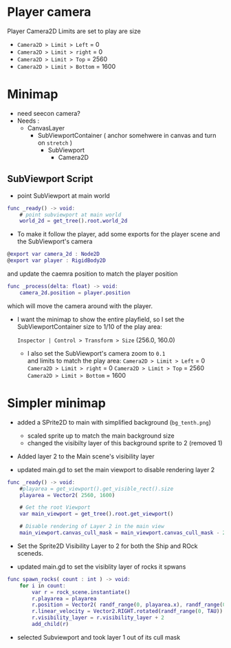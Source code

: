 # Player camera
Player Camera2D Limits are  set to play are size

 * `Camera2D > Limit > Left` = 0
 * `Camera2D > Limit > right` = 0
 * `Camera2D > Limit > Top` = 2560
 * `Camera2D > Limit > Bottom` = 1600


# Minimap
* need seecon camera? 
* Needs :
  * CanvasLayer
    * SubViewportContainer ( anchor somehwere in canvas and turn on
      `stretch` )
      * SubViewport
        * Camera2D
  

## SubViewport Script

* point SubViewport at main world

```gd
func _ready() -> void:
    # point subviewport at main world
    world_2d = get_tree().root.world_2d
```

* To make it follow the player, add some exports for
  the player scene and the SubViewport's camera

```gd
@export var camera_2d : Node2D
@export var player : RigidBody2D

```
  and update the caemra position to match the player position

```gd
func _process(delta: float) -> void:
    camera_2d.position = player.position
```
which will move the camera around with the player.


* I want the minimap to show the entire playfield, so I set the
  SubViewportContainer size to 1/10 of the play area:

  `Inspector | Control > Transform > Size` (256.0, 160.0)

  * I also set the SubViewport's camera zoom to `0.1`  
    and limits to match the play area:
   `Camera2D > Limit > Left` = 0
   `Camera2D > Limit > right` = 0
   `Camera2D > Limit > Top` = 2560
   `Camera2D > Limit > Bottom` = 1600
  


# Simpler minimap
* added a SPrite2D to main with simplified background (`bg_tenth.png`)
  * scaled sprite up to match the main background size
  * changed the visibilty layer of this background sprite to 2 (removed 1)

* Added layer 2 to the Main scene's visibility layer
* updated main.gd to set the main viewport to disable rendering layer 2

```gd
func _ready() -> void:
    #playarea = get_viewport().get_visible_rect().size
    playarea = Vector2( 2560, 1600)

    # Get the root Viewport
    var main_viewport = get_tree().root.get_viewport()

    # Disable rendering of Layer 2 in the main view
    main_viewport.canvas_cull_mask = main_viewport.canvas_cull_mask - 2 # -2 for Layer 2, 
```
* Set the Sprite2D Visibility Layer to 2 for both the Ship and ROck sceneds.

* updated main.gd to set the visiblity layer of rocks it spwans
```gd
func spawn_rocks( count : int ) -> void:
    for i in count:
        var r = rock_scene.instantiate()    
        r.playarea = playarea
        r.position = Vector2( randf_range(0, playarea.x), randf_range(0, playarea.y))
        r.linear_velocity = Vector2.RIGHT.rotated(randf_range(0, TAU)) * randf_range( 225.0, 250.0)
        r.visibility_layer = r.visibility_layer + 2
        add_child(r)
```

* selected Subviewport and took layer 1 out of its cull mask




